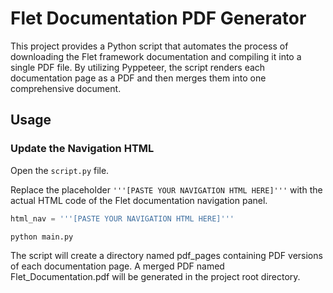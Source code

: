 # Flet Documentation PDF Generator

This project provides a Python script that automates the process of downloading the Flet framework documentation and compiling it into a single PDF file. By utilizing Pyppeteer, the script renders each documentation page as a PDF and then merges them into one comprehensive document.

## Usage

### Update the Navigation HTML

Open the `script.py` file.

Replace the placeholder `'''[PASTE YOUR NAVIGATION HTML HERE]'''` with the actual HTML code of the Flet documentation navigation panel.

```python
html_nav = '''[PASTE YOUR NAVIGATION HTML HERE]'''
```

```
python main.py
```

The script will create a directory named pdf_pages containing PDF versions of each documentation page.
A merged PDF named Flet_Documentation.pdf will be generated in the project root directory.